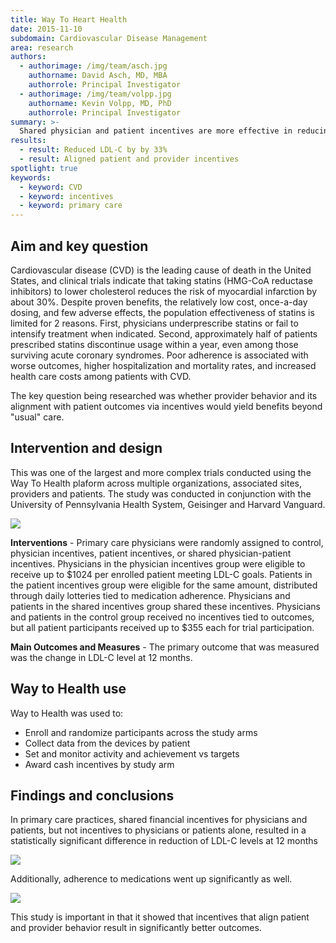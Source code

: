 ```yaml
---
title: Way To Heart Health
date: 2015-11-10
subdomain: Cardiovascular Disease Management
area: research
authors:
  - authorimage: /img/team/asch.jpg
    authorname: David Asch, MD, MBA
    authorrole: Principal Investigator
  - authorimage: /img/team/volpp.jpg
    authorname: Kevin Volpp, MD, PhD
    authorrole: Principal Investigator
summary: >-
  Shared physician and patient incentives are more effective in reducing levels of low-density lipoprotein cholesterol (LDL-C) among patients with high CVD risk.
results:
  - result: Reduced LDL-C by by 33%
  - result: Aligned patient and provider incentives
spotlight: true
keywords:
  - keyword: CVD
  - keyword: incentives
  - keyword: primary care
---
```


## Aim and key question

Cardiovascular disease (CVD) is the leading cause of death in the United States, and clinical trials indicate that taking statins (HMG-CoA reductase inhibitors) to lower cholesterol reduces the risk of myocardial infarction by about 30%. Despite proven benefits, the relatively low cost, once-a-day dosing, and few adverse effects, the population effectiveness of statins is limited for 2 reasons. First, physicians underprescribe statins or fail to intensify treatment when indicated. Second, approximately half of patients prescribed statins discontinue usage within a year, even among those surviving acute coronary syndromes. Poor adherence is associated with worse outcomes, higher hospitalization and mortality rates, and increased health care costs among patients with CVD.

The key question being researched was whether provider behavior and its alignment with patient outcomes via incentives would yield benefits beyond "usual" care.

## Intervention and design

This was one of the largest and more complex trials conducted using the Way To Health plaform across multiple organizations, associated sites, providers and patients. The study was conducted in conjunction with the University of Pennsylvania Health System, Geisinger and Harvard Vanguard.

<img class="center" src="/img/peng/rc4.2.png" />

**Interventions** - Primary care physicians were randomly assigned to control, physician incentives, patient incentives, or shared physician-patient incentives. Physicians in the physician incentives group were eligible to receive up to $1024 per enrolled patient meeting LDL-C goals. Patients in the patient incentives group were eligible for the same amount, distributed through daily lotteries tied to medication adherence. Physicians and patients in the shared incentives group shared these incentives. Physicians and patients in the control group received no incentives tied to outcomes, but all patient participants received up to $355 each for trial participation.

**Main Outcomes and Measures** - The primary outcome that was measured was the change in LDL-C level at 12 months.

## Way to Health use
Way to Health was used to:

- Enroll and randomize participants across the study arms
- Collect data from the devices by patient
- Set and monitor activity and achievement vs targets
- Award cash incentives by study arm


## Findings and conclusions

 In primary care practices, shared financial incentives for physicians and patients, but not incentives to physicians or patients alone, resulted in a statistically significant difference in reduction of LDL-C levels at 12 months 

<img class="center" src="/img/peng/rc4.3.png" />

Additionally, adherence to medications went up significantly as well.

<img class="center" src="/img/peng/rc4.png" />

This study is important in that it showed that incentives that align patient and provider behavior result in significantly better outcomes. 
